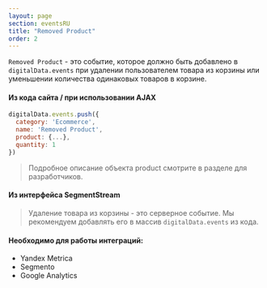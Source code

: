```yaml
---
layout: page
section: eventsRU
title: "Removed Product"
order: 2
---
```

`Removed Product` - это событие, которое должно быть добавлено в `digitalData.events` при удалении пользователем товара из корзины или уменьшении количества одинаковых товаров в корзине.

#### Из кода сайта / при использовании AJAX
```javascript
digitalData.events.push({
  category: 'Ecommerce',
  name: 'Removed Product',
  product: {...},
  quantity: 1
})
```
> Подробное описание объекта product смотрите в разделе для разработчиков.

#### Из интерфейса SegmentStream
> Удаление товара из корзины - это серверное событие. Мы рекомендуем добавлять его в массив `digitalData.events` из кода.

#### Необходимо для работы интеграций:
* Yandex Metrica
* Segmento
* Google Analytics
